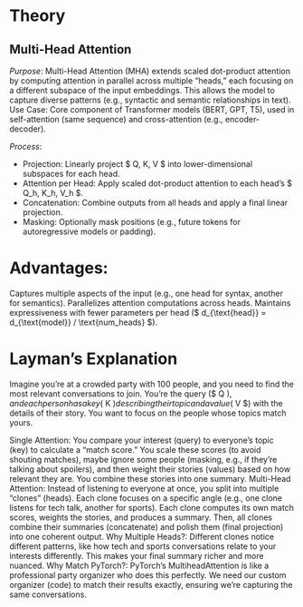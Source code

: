 # Theory

## Multi-Head Attention

*Purpose*: Multi-Head Attention (MHA) extends scaled dot-product attention by computing attention in parallel across multiple “heads,” each focusing on a different subspace of the input embeddings. This allows the model to capture diverse patterns (e.g., syntactic and semantic relationships in text).
Use Case: Core component of Transformer models (BERT, GPT, T5), used in self-attention (same sequence) and cross-attention (e.g., encoder-decoder).

*Process*:

- Projection: Linearly project $ Q, K, V $ into lower-dimensional subspaces for each head.
- Attention per Head: Apply scaled dot-product attention to each head’s $ Q_h, K_h, V_h $.
- Concatenation: Combine outputs from all heads and apply a final linear projection.
- Masking: Optionally mask positions (e.g., future tokens for autoregressive models or padding).


# Advantages:

Captures multiple aspects of the input (e.g., one head for syntax, another for semantics).
Parallelizes attention computations across heads.
Maintains expressiveness with fewer parameters per head ($ d_{\text{head}} = d_{\text{model}} / \text{num\_heads} $).





# Layman’s Explanation
Imagine you’re at a crowded party with 100 people, and you need to find the most relevant conversations to join. You’re the query ($ Q $), and each person has a key ($ K $) describing their topic and a value ($ V $) with the details of their story. You want to focus on the people whose topics match yours.

Single Attention: You compare your interest (query) to everyone’s topic (key) to calculate a “match score.” You scale these scores (to avoid shouting matches), maybe ignore some people (masking, e.g., if they’re talking about spoilers), and then weight their stories (values) based on how relevant they are. You combine these stories into one summary.
Multi-Head Attention: Instead of listening to everyone at once, you split into multiple “clones” (heads). Each clone focuses on a specific angle (e.g., one clone listens for tech talk, another for sports). Each clone computes its own match scores, weights the stories, and produces a summary. Then, all clones combine their summaries (concatenate) and polish them (final projection) into one coherent output.
Why Multiple Heads?: Different clones notice different patterns, like how tech and sports conversations relate to your interests differently. This makes your final summary richer and more nuanced.
Why Match PyTorch?: PyTorch’s MultiheadAttention is like a professional party organizer who does this perfectly. We need our custom organizer (code) to match their results exactly, ensuring we’re capturing the same conversations.
